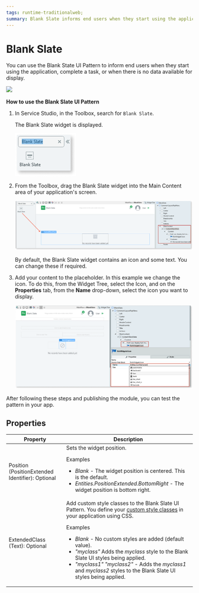 ```yaml
---
tags: runtime-traditionalweb; 
summary: Blank Slate informs end users when they start using the application, complete a task or when there is no data available for display.
---
```


# Blank Slate
You can use the Blank State UI Pattern to inform end users when they start using the application, complete a task, or when there is no data available for display.

![](<images/blankslate-image-1.png>)

**How to use the Blank Slate UI Pattern**

1. In Service Studio, in the Toolbox, search for `Blank Slate`.

    The Blank Slate widget is displayed.

    ![](<images/blankslate-image-2.png>)

1. From the Toolbox, drag the Blank Slate widget into the Main Content area of your application's screen.

    ![](<images/blankslate-image-3.png>)

    By default, the Blank Slate widget contains an icon and some text. You can change these if required.

1. Add your content to the placeholder. In this example we change the icon. To do this, from the Widget Tree, select the Icon, and on the **Properties** tab, from the **Name** drop-down, select the icon you want to display. 

    ![](<images/blankslate-image-4.png>)

After following these steps and publishing the module, you can test the pattern in your app. 

## Properties

| **Property** |  **Description** |
|---|---|
| Position (PositionExtended Identifier): Optional| Sets the widget position. <p>Examples</p><ul><li>_Blank_ - The widget position is centered. This is the default.</li><li>_Entities.PositionExtended.BottomRight_ - The widget position is  bottom right. </li></ul> |  
| ExtendedClass (Text): Optional  |  Add custom style classes to the Blank Slate UI Pattern. You define your [custom style classes](../../../../../../develop/ui/look-feel/css.md) in your application using CSS.<p>Examples</p><ul><li>_Blank_ - No custom styles are added (default value).</li><li>_"myclass"_ Adds the _myclass_ style to the Blank Slate UI styles being applied.</li><li>_"myclass1" "myclass2"_ - Adds the _myclass1_ and _myclass2_ styles to the Blank Slate UI styles being applied. </li></ul> |
  
